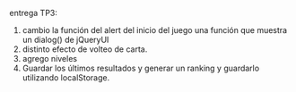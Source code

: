 entrega TP3:


1) cambio la función del alert del inicio del juego una función que muestra un dialog() de jQueryUI
2) distinto efecto de volteo de carta.
3) agrego niveles
4) Guardar los últimos resultados y generar un ranking y guardarlo utilizando localStorage.